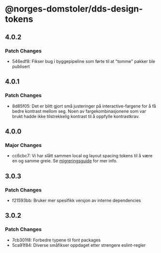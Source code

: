 # @norges-domstoler/dds-design-tokens

## 4.0.2

### Patch Changes

- 546edf8: Fikser bug i byggepipeline som førte til at "tomme" pakker ble publisert

## 4.0.1

### Patch Changes

- 8d85f05: Det er blitt gjort små justeringer på interactive-fargene for å få bedre kontrast mellom seg. Noen av fargekombinasjonene som var brukt hadde ikke tilstrekkelig kontrast til å oppfylle kontrastkrav.

## 4.0.0

### Major Changes

- cc6cbc7: Vi har slått sammen local og layout spacing tokens til å være en og samme greie.
  Se [migreringsguide](https://design.domstol.no/987b33f71/p/612e32-v3-til-v4) for mer info.

## 3.0.3

### Patch Changes

- f21593bb: Bruker mer spesifikk versjon av interne dependencies

## 3.0.2

### Patch Changes

- 7cb301f8: Forbedre typene til font packages
- 5ca91f84: Diverse småfikser oppdaget etter strengere eslint-regler

